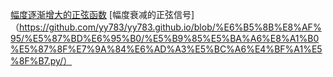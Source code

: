 [幅度逐渐增大的正弦函数](https://github.com/yy783/yy783.github.io/blob/%E6%B5%8B%E8%AF%95/%E5%87%BD%E6%95%B0/%E5%B9%85%E5%BA%A6%E5%A2%9E%E9%95%BF%E7%9A%84%E6%AD%A3%E5%BC%A6%E4%BF%A1%E5%8F%B7.py/)
[幅度衰减的正弦信号]（https://github.com/yy783/yy783.github.io/blob/%E6%B5%8B%E8%AF%95/%E5%87%BD%E6%95%B0/%E5%B9%85%E5%BA%A6%E8%A1%B0%E5%87%8F%E7%9A%84%E6%AD%A3%E5%BC%A6%E4%BF%A1%E5%8F%B7.py/）

